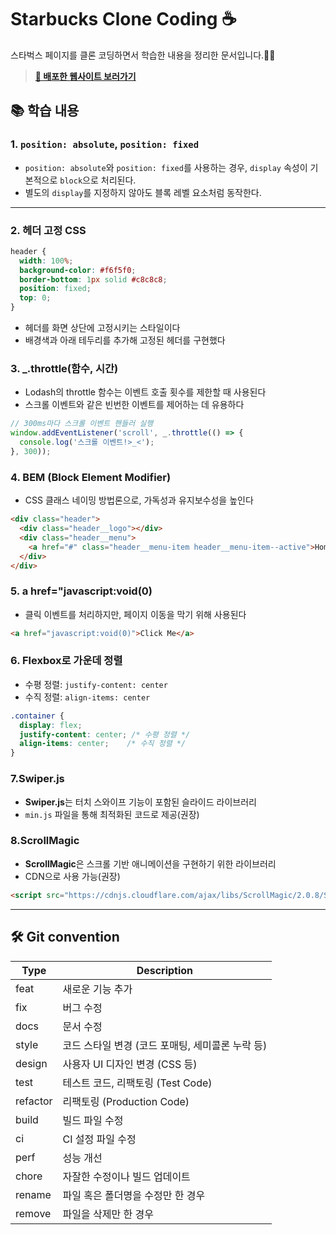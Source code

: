 # Starbucks Clone Coding ☕️

스타벅스 페이지를 클론 코딩하면서 학습한 내용을 정리한 문서입니다.🥳✨

>  **<a href="https://deploy-preview-6--celebrated-taiyaki-d27ec1.netlify.app/"> 🔗 배포한 웹사이트 보러가기</a>**

## 📚 학습 내용

### 1. `position: absolute`, `position: fixed`
- `position: absolute`와 `position: fixed`를 사용하는 경우, `display` 속성이 기본적으로 `block`으로 처리된다.
- 별도의 `display`를 지정하지 않아도 블록 레벨 요소처럼 동작한다.

---

### 2. 헤더 고정 CSS
```css
header {
  width: 100%;
  background-color: #f6f5f0;
  border-bottom: 1px solid #c8c8c8;
  position: fixed;
  top: 0;
}
```
- 헤더를 화면 상단에 고정시키는 스타일이다
- 배경색과 아래 테두리를 추가해 고정된 헤더를 구현했다


### 3. _.throttle(함수, 시간)
- Lodash의 throttle 함수는 이벤트 호출 횟수를 제한할 때 사용된다 
- 스크롤 이벤트와 같은 빈번한 이벤트를 제어하는 데 유용하다

```js
// 300ms마다 스크롤 이벤트 핸들러 실행
window.addEventListener('scroll', _.throttle(() => {
  console.log('스크롤 이벤트!>_<');
}, 300));
```

### 4. BEM (Block Element Modifier)
- CSS 클래스 네이밍 방법론으로, 가독성과 유지보수성을 높인다
  
```html
<div class="header">
  <div class="header__logo"></div>
  <div class="header__menu">
    <a href="#" class="header__menu-item header__menu-item--active">Home</a>
  </div>
</div>
```
### 5. a href="javascript:void(0)
- 클릭 이벤트를 처리하지만, 페이지 이동을 막기 위해 사용된다
```html
<a href="javascript:void(0)">Click Me</a>
```

### 6. Flexbox로 가운데 정렬
- 수평 정렬: `justify-content: center`
- 수직 정렬: `align-items: center`

```css
.container {
  display: flex;
  justify-content: center; /* 수평 정렬 */
  align-items: center;    /* 수직 정렬 */
}
```

### 7.Swiper.js
- **Swiper.js**는 터치 스와이프 기능이 포함된 슬라이드 라이브러리
- `min.js` 파일을 통해 최적화된 코드로 제공(권장)

### 8.ScrollMagic
- **ScrollMagic**은 스크롤 기반 애니메이션을 구현하기 위한 라이브러리
- CDN으로 사용 가능(권장)
```html
<script src="https://cdnjs.cloudflare.com/ajax/libs/ScrollMagic/2.0.8/ScrollMagic.min.js"></script>
```
-------------


## 🛠️ Git convention
| Type       | Description                                                                          |
|------------|--------------------------------------------------------------------------------------|
| feat       | 새로운 기능 추가                                                                     |
| fix        | 버그 수정                                                                           |
| docs       | 문서 수정                                                                           |
| style      | 코드 스타일 변경 (코드 포매팅, 세미콜론 누락 등)                                     |
| design     | 사용자 UI 디자인 변경 (CSS 등)                                                      |
| test       | 테스트 코드, 리팩토링 (Test Code)                                                   |
| refactor   | 리팩토링 (Production Code)                                                         |
| build      | 빌드 파일 수정                                                                     |
| ci         | CI 설정 파일 수정                                                                  |
| perf       | 성능 개선                                                                          |
| chore      | 자잘한 수정이나 빌드 업데이트                                                      |
| rename     | 파일 혹은 폴더명을 수정만 한 경우                                                  |
| remove     | 파일을 삭제만 한 경우                                                              |

